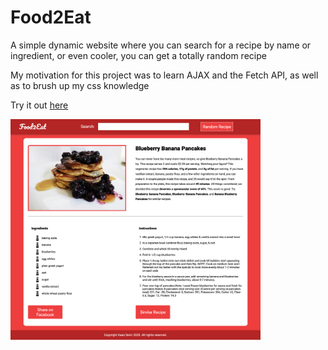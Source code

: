# Food2Eat
<p>A simple dynamic website where you can search for a recipe by name or ingredient, or even cooler, you can get a totally random recipe </p>
<p>My motivation for this project was to learn AJAX and the Fetch API, as well as to brush up my css knowledge</p>
<p>Try it out <a href="https://kaanserin.github.io/Food2Eat/">here</p>
<img src='https://github.com/KaanSerin/Food2Eat/blob/master/images/websiteScreenshot.png?raw=true' style='width: 400px;'>

